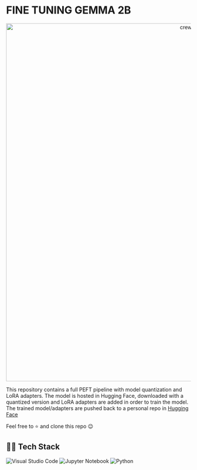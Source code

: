 # FINE TUNING GEMMA 2B

<p align="center">
  <img width="976" alt="crewai" src="https://github.com/benitomartin/peft-gemma-2b/assets/116911431/5e5fa6df-1db2-46e4-838f-01daabb24ef5">
</p>

This repository contains a full PEFT pipeline with model quantization and LoRA adapters. The model is hosted in Hugging Face, downloaded with a quantized version and LoRA adapters are added in order to train the model. The trained model/adapters are pushed back to a personal repo in [Hugging Face](https://huggingface.co/bmartinc80/gemma-ft)

Feel free to ⭐ and clone this repo 😉

## 👨‍💻 **Tech Stack**


![Visual Studio Code](https://img.shields.io/badge/Visual%20Studio%20Code-0078d7.svg?style=for-the-badge&logo=visual-studio-code&logoColor=white)
![Jupyter Notebook](https://img.shields.io/badge/jupyter-%23FA0F00.svg?style=for-the-badge&logo=jupyter&logoColor=white)
![Python](https://img.shields.io/badge/python-3670A0?style=for-the-badge&logo=python&logoColor=ffdd54)


